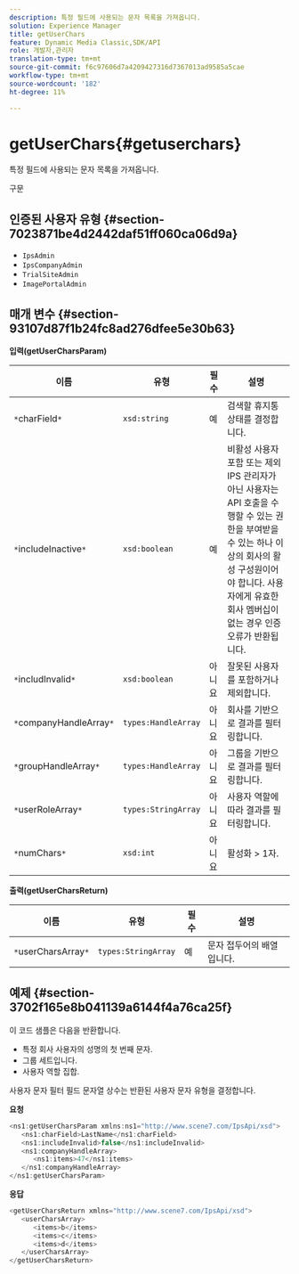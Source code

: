 ```yaml
---
description: 특정 필드에 사용되는 문자 목록을 가져옵니다.
solution: Experience Manager
title: getUserChars
feature: Dynamic Media Classic,SDK/API
role: 개발자,관리자
translation-type: tm+mt
source-git-commit: f6c97606d7a4209427316d7367013ad9585a5cae
workflow-type: tm+mt
source-wordcount: '182'
ht-degree: 11%

---
```



# getUserChars{#getuserchars}

특정 필드에 사용되는 문자 목록을 가져옵니다.

구문

## 인증된 사용자 유형 {#section-7023871be4d2442daf51ff060ca06d9a}

* `IpsAdmin`
* `IpsCompanyAdmin`
* `TrialSiteAdmin`
* `ImagePortalAdmin`

## 매개 변수 {#section-93107d87f1b24fc8ad276dfee5e30b63}

**입력(getUserCharsParam)**

| 이름 | 유형 | 필수 | 설명 |
|---|---|---|---|
| `*`charField`*` | `xsd:string` | 예 | 검색할 휴지통 상태를 결정합니다. |
| `*`includeInactive`*` | `xsd:boolean` | 예 | 비활성 사용자 포함 또는 제외 IPS 관리자가 아닌 사용자는 API 호출을 수행할 수 있는 권한을 부여받을 수 있는 하나 이상의 회사의 활성 구성원이어야 합니다. 사용자에게 유효한 회사 멤버십이 없는 경우 인증 오류가 반환됩니다. |
| `*`includInvalid`*` | `xsd:boolean` | 아니요 | 잘못된 사용자를 포함하거나 제외합니다. |
| `*`companyHandleArray`*` | `types:HandleArray` | 아니요 | 회사를 기반으로 결과를 필터링합니다. |
| `*`groupHandleArray`*` | `types:HandleArray` | 아니요 | 그룹을 기반으로 결과를 필터링합니다. |
| `*`userRoleArray`*` | `types:StringArray` | 아니요 | 사용자 역할에 따라 결과를 필터링합니다. |
| `*`numChars`*` | `xsd:int` | 아니요 | 활성화 > 1자. |

**출력(getUserCharsReturn)**

| 이름 | 유형 | 필수 | 설명 |
|---|---|---|---|
| `*`userCharsArray`*` | `types:StringArray` | 예 | 문자 접두어의 배열입니다. |

## 예제 {#section-3702f165e8b041139a6144f4a76ca25f}

이 코드 샘플은 다음을 반환합니다.

* 특정 회사 사용자의 성명의 첫 번째 문자.
* 그룹 세트입니다.
* 사용자 역할 집합.

사용자 문자 필터 필드 문자열 상수는 반환된 사용자 문자 유형을 결정합니다.

**요청**

```java
<ns1:getUserCharsParam xmlns:ns1="http://www.scene7.com/IpsApi/xsd">
   <ns1:charField>LastName</ns1:charField>
   <ns1:includeInvalid>false</ns1:includeInvalid>
   <ns1:companyHandleArray>
      <ns1:items>47</ns1:items>
   </ns1:companyHandleArray>
</ns1:getUserCharsParam>
```

**응답**

```java
<getUserCharsReturn xmlns="http://www.scene7.com/IpsApi/xsd">
   <userCharsArray>
      <items>b</items>
      <items>c</items>
      <items>d</items>
   </userCharsArray>
</getUserCharsReturn>
```

